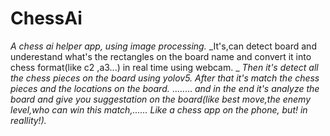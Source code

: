 # ChessAi
_A chess ai helper app, using image processing._
_It's,can detect board and underestand what's the rectangles on the board name and convert it into chess format(like c2 ,a3...) in real time using webcam. _
_Then it's detect all the chess pieces on the board using yolov5._
_After that it's match the chess pieces and the locations on the board._
........
_and in the end it's analyze the board and give you suggestation on the board(like best move,the enemy level,who can win this match,......_
_Like a chess app on the phone, but! in reallity!)._
